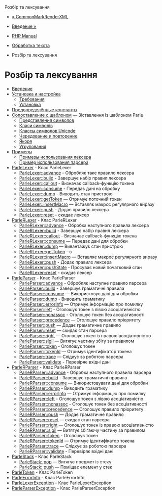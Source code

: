 Розбір та лексування

-   [« CommonMarkRenderXML](function.commonmark-render-xml.html)
    
-   [Введение »](intro.parle.html)
    
-   [PHP Manual](index.html)
    
-   [Обработка текста](refs.basic.text.html)
    
-   Розбір та лексування
    

# Розбір та лексування

-   [Введение](intro.parle.html)
-   [Установка и настройка](parle.setup.html)
    -   [Требования](parle.requirements.html)
    -   [Установка](parle.installation.html)
-   [Предопределённые константы](parle.constants.html)
-   [Сопоставление с шаблоном](parle.pattern.matching.html) — Зіставлення із шаблоном Parle
    -   [Представления символов](parle.regex.chars.html)
    -   [Класи символів](parle.regex.charclass.html)
    -   [Классы символов Unicode](parle.regex.unicodecharclass.html)
    -   [Чередование и повторение](parle.regex.alternation.html)
    -   [Якоря](parle.regex.anchors.html)
    -   [Угруповання](parle.regex.grouping.html)
-   [Примеры](parle.examples.html)
    -   [Примеры использования лексера](parle.examples.lexer.html)
    -   [Пример использования парсера](parle.examples.parser.html)
-   [ParleLexer](class.parle-lexer.html) - Клас ParleLexer
    -   [ParleLexer::advance](parle-lexer.advance.html) - Обробляє таке правило лексера
    -   [ParleLexer::build](parle-lexer.build.html) - Завершує набір правил лексера
    -   [ParleLexer::callout](parle-lexer.callout.html) - Визначає callback-функцію токена
    -   [ParleLexer::consume](parle-lexer.consume.html) - Передає дані на обробку
    -   [ParleLexer::dump](parle-lexer.dump.html) - Виводить стан пристрою
    -   [ParleLexer::getToken](parle-lexer.gettoken.html) — Отримує поточний токен
    -   [ParleLexer::insertMacro](parle-lexer.insertmacro.html) — Вставляє макрос регулярного виразу
    -   [ParleLexer::push](parle-lexer.push.html) - Додає правило лексера
    -   [ParleLexer::reset](parle-lexer.reset.html) - скидає лексер
-   [ParleRLexer](class.parle-rlexer.html) - Клас ParleRLexer
    -   [ParleRLexer::advance](parle-rlexer.advance.html) - Обробка наступного правила лексера
    -   [ParleRLexer::build](parle-rlexer.build.html) - Завершує набір правил лексера
    -   [ParleRLexer::callout](parle-rlexer.callout.html) - Визначає callback-функцію токена
    -   [ParleRLexer::consume](parle-rlexer.consume.html) — Передає дані для обробки
    -   [ParleRLexer::dump](parle-rlexer.dump.html) — Вивантажує стан пристрою
    -   [ParleRLexer::getToken](parle-rlexer.gettoken.html) - в
    -   [ParleRLexer::insertMacro](parle-rlexer.insertmacro.html) — Вставляє макрос регулярного виразу
    -   [ParleRLexer::push](parle-rlexer.push.html) - Додає правило лексера
    -   [ParleRLexer::pushState](parle-rlexer.pushstate.html) - Просуває новий початковий стан
    -   [ParleRLexer::reset](parle-rlexer.reset.html) - скидає лексер
-   [ParleParser](class.parle-parser.html) - Клас ParleParser
    -   [ParleParser::advance](parle-parser.advance.html) - Обробляє наступне правило парсера
    -   [ParleParser::build](parle-parser.build.html) - Завершує граматичні правила
    -   [ParleParser::consume](parle-parser.consume.html) — Використовує дані для обробки
    -   [ParleParser::dump](parle-parser.dump.html) - Виводить граматику
    -   [ParleParser::errorInfo](parle-parser.errorinfo.html) — Отримує інформацію про помилку
    -   [ParleParser::left](parle-parser.left.html) - Оголошує токен з лівою асоціативністю
    -   [ParleParser::nonassoc](parle-parser.nonassoc.html) - Оголошує токен без асоціативності
    -   [ParleParser::precedence](parle-parser.precedence.html) — Оголошує правило пріоритету
    -   [ParleParser::push](parle-parser.push.html) — Додає граматичне правило
    -   [ParleParser::reset](parle-parser.reset.html) — скидає стан парсера
    -   [ParleParser::right](parle-parser.right.html) — Оголошує токен із правою асоціативністю
    -   [ParleParser::sigil](parle-parser.sigil.html) — Витягує частину збігу за правилом
    -   [ParleParser::token](parle-parser.token.html) - Оголошує токен
    -   [ParleParser::tokenId](parle-parser.tokenid.html) — Отримує ідентифікатор токена
    -   [ParleParser::trace](parle-parser.trace.html) — Слідкує за роботою парсера
    -   [ParleParser::validate](parle-parser.validate.html) - Перевіряє вхідні дані
-   [ParleRParser](class.parle-rparser.html) - Клас ParleRParser
    -   [ParleRParser::advance](parle-rparser.advance.html) - Обробка наступного правила парсера
    -   [ParleRParser::build](parle-rparser.build.html) - Завершує граматичні правила
    -   [ParleRParser::consume](parle-rparser.consume.html) — Використовувати дані для обробки
    -   [ParleRParser::dump](parle-rparser.dump.html) - Виводить граматику
    -   [ParleRParser::errorInfo](parle-rparser.errorinfo.html) — Отримує інформацію про помилку
    -   [ParleRParser::left](parle-rparser.left.html) - Оголошує токен з лівою асоціативністю
    -   [ParleRParser::nonassoc](parle-rparser.nonassoc.html) - Оголошує токен без асоціативності
    -   [ParleRParser::precedence](parle-rparser.precedence.html) — Оголошує правило пріоритету
    -   [ParleRParser::push](parle-rparser.push.html) — Додає граматичне правило
    -   [ParleRParser::reset](parle-rparser.reset.html) — скидає стан парсера
    -   [ParleRParser::right](parle-rparser.right.html) — Оголошує токен із правою асоціативністю
    -   [ParleRParser::sigil](parle-rparser.sigil.html) — Витягує збігаючу частину за правилом
    -   [ParleRParser::token](parle-rparser.token.html) - Оголошує токен
    -   [ParleRParser::tokenId](parle-rparser.tokenid.html) — Отримує ідентифікатор токена
    -   [ParleRParser::trace](parle-rparser.trace.html) — Слідкує за роботою парсера
    -   [ParleRParser::validate](parle-rparser.validate.html) - Перевіряє вхідні дані
-   [ParleStack](class.parle-stack.html) - Клас ParleStack
    -   [ParleStack::pop](parle-stack.pop.html) — Витягує предмет із стеку
    -   [ParleStack::push](parle-stack.push.html) — Поміщає елемент у стек
-   [ParleToken](class.parle-token.html) - Клас ParleToken
-   [ParleErrorInfo](class.parle-errorinfo.html) - Клас ParleErrorInfo
-   [ParleLexerException](class.parle-lexerexception.html) - Клас ParleLexerException
-   [ParleParserException](class.parle-parserexception.html) - Клас ParleParserException